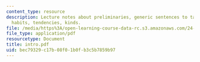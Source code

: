 ```yaml
---
content_type: resource
description: Lecture notes about preliminaries, generic sentences to talk about general
  habits, tendencies, kinds.
file: /media/https%3A/open-learning-course-data-rc.s3.amazonaws.com/24-921-special-topics-in-linguistics-genericity-spring-2007/bec79329c17b08f01b0fb3c5b7859b97_intro.pdf
file_type: application/pdf
resourcetype: Document
title: intro.pdf
uid: bec79329-c17b-08f0-1b0f-b3c5b7859b97
---
```

